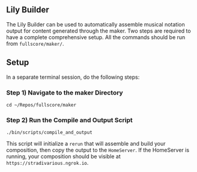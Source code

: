 ## Lily Builder

The Lily Builder can be used to automatically assemble musical notation output for content generated through the maker.  Two steps are required to have a complete comprehensive setup.  All the commands should be run from `fullscore/maker/`.

## Setup

In a separate terminal session, do the following steps:

### Step 1) Navigate to the maker Directory

```
cd ~/Repos/fullscore/maker
```

### Step 2) Run the Compile and Output Script

```
./bin/scripts/compile_and_output
```

This script will initialize a `rerun` that will assemble and build your
composition, then copy the output to the `HomeServer`.  If the HomeServer is
running, your composition should be visible at `https://stradivarious.ngrok.io`.
